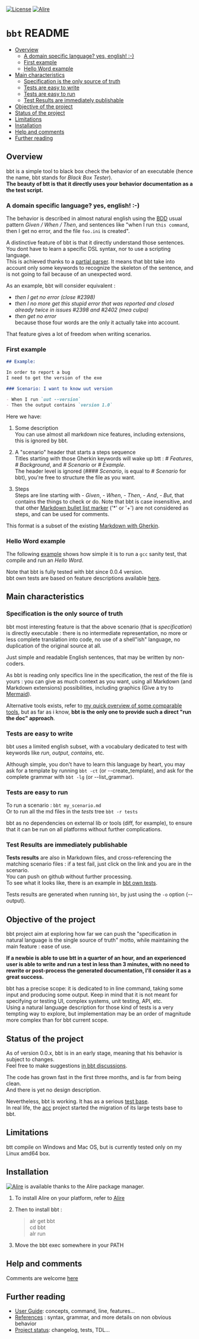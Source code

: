 [![License](https://img.shields.io/badge/License-Apache%202.0-blue.svg)](https://opensource.org/licenses/Apache-2.0) [![Alire](https://img.shields.io/endpoint?url=https://alire.ada.dev/badges/bbt.json)](https://alire.ada.dev/crates/bbt.html)


# `bbt` README <!-- omit from toc -->

- [Overview](#overview)
  - [A domain specific language? yes, english! :-)](#a-domain-specific-language-yes-english--)
  - [First example](#first-example)
  - [Hello Word example](#hello-word-example)
- [Main characteristics](#main-characteristics)
  - [Specification is the only source of truth](#specification-is-the-only-source-of-truth)
  - [Tests are easy to write](#tests-are-easy-to-write)
  - [Tests are easy to run](#tests-are-easy-to-run)
  - [Test Results are immediately publishable](#test-results-are-immediately-publishable)
- [Objective of the project](#objective-of-the-project)
- [Status of the project](#status-of-the-project)
- [Limitations](#limitations)
- [Installation](#installation)
- [Help and comments](#help-and-comments)
- [Further reading](#further-reading)

## Overview

bbt is a simple tool to black box check the behavior of an executable (hence the name, bbt stands for *Black Box Tester*).  
**The beauty of btt is that it directly uses your behavior documentation as a the test script.**

### A domain specific language? yes, english! :-)

The behavior is described in almost natural english using the [BDD](https://en.wikipedia.org/wiki/Behavior-driven_development) usual pattern *Given / When / Then*, and sentences like "when I run `this command`, then I get no error, and the file `foo.ini` is created".  

A distinctive feature of bbt is that it directly understand those sentences. You dont have to learn a specific DSL syntax, nor to use a scripting language.  
This is achieved thanks to a [partial parser](https://devopedia.org/natural-language-parsing). It means that bbt take into account only some keywords to recognize the skeleton of the sentence, and is not going to fail because of an unexpected word.  

As an example, bbt will consider equivalent :  
- *then I get no error (close #2398)*
- *then I no more get this stupid error that was reported and closed already twice in issues #2398 and #2402 (mea culpa)*
- *then get no error*  
because those four words are the only it actually take into account.  

That feature gives a lot of freedom when writing scenarios. 

### First example 

```md
## Example:

In order to report a bug  
I need to get the version of the exe

### Scenario: I want to know uut version

- When I run `uut --version`
- Then the output contains `version 1.0`
```
Here we have:
1. Some description  
   You can use almost all markdown nice features, including extensions, this is ignored by bbt.
   
2. A "scenario" header that starts a steps sequence  
   Titles starting with those Gherkin keywords will wake up btt : *# Features*, *# Background*, and *# Scenario* or *# Example*.  
   The header level is ignored (*#### Scenario*, is equal to *# Scenario* for bbt), you're free to structure the file as you want. 

3. Steps  
   Steps are line starting with *- Given*, *- When*, *- Then*, *- And*, *- But*, that contains the things to check or do.
   Note that bbt is case insensitive, and that other [Markdown bullet list marker](https://spec.commonmark.org/0.31.2/#bullet-list-marker) ('*' or '+') are not considered as steps, and can be used for comments.

This format is a subset of the existing [Markdown with Gherkin](https://github.com/cucumber/gherkin/blob/main/MARKDOWN_WITH_GHERKIN.md#markdown-with-gherkin). 

### Hello Word example

The following [example](docs/tests/examples/hello_word.md) shows how simple it is to run a `gcc` sanity test, that compile and run an *Hello Word*.

Note that bbt is fully tested with bbt since 0.0.4 version.  
bbt own tests are based on feature descriptions available [here](docs/tests/features_results.md).

## Main characteristics

### Specification is the only source of truth

bbt most interesting feature is that the above scenario (that is *specification*) is directly executable : there is no intermediate representation, no more or less complete translation into code, no use of a shell"ish" language, no duplication of the original source at all.  

Just simple and readable English sentences, that may be written by non-coders.  

As bbt is reading only specifics line in the specification, the rest of the file is yours : you can give as much context as you want, using all Markdown (and Markdown extensions) possibilities, including graphics (Give a try to [Mermaid](https://mermaid.js.org/intro/)).

Alternative tools exists, refer to [my quick overview of some comparable tools](docs/comparables.md), but as far as i know, **bbt is the only one to provide such a direct "run the doc" approach**.

### Tests are easy to write

bbt uses a limited english subset, with a vocabulary dedicated to test with keywords like *run*, *output*, *contains*, etc.

Although simple, you don't have to learn this language by heart, you may ask for a template by running `bbt -ct` (or --create_template), and ask for the complete grammar with `bbt -lg` (or --list_grammar).

### Tests are easy to run

To run a scenario : `bbt my_scenario.md`  
Or to run all the md files in the *tests* tree `bbt -r tests`  

bbt as no dependencies on external lib or tools (diff, for example), to ensure that it can be run on all platforms without further complications.  

### Test Results are immediately publishable 

**Tests results** are also in Markdown files, and cross-referencing the matching scenario files : if a test fail, just click on the link and you are in the scenario.  
You can push on github without further processing.  
To see what it looks like, there is an example in [bbt own tests](docs/tests/features_results.md).  

Tests results are generated when running `bbt`, by just using the `-o` option (--output).

## Objective of the project 

bbt project aim at exploring how far we can push the "specification in natural language is the single source of truth" motto, while maintaining the main feature : ease of use. 

**If a newbie is able to use btt in a quarter of an hour, and an experienced user is able to write and run a test in less than 3 minutes, with no need to rewrite or post-process the generated documentation, I'll consider it as a great success.**    

bbt has a precise scope: it is dedicated to in line command, taking some input and producing some output.
Keep in mind that it is not meant for specifying or testing UI, complex systems, unit testing, API, etc.  
Using a natural language description for those kind of tests is a very tempting way to explore, but implementation may be an order of magnitude more complex than for bbt current scope.   

## Status of the project

As of version 0.0.x, bbt is in an early stage, meaning that his behavior is subject to changes.  
Feel free to make suggestions [in bbt discussions](https://github.com/LionelDraghi/bbt/discussions). 

The code has grown fast in the first three months, and is far from being clean.  
And there is yet no design description. 

Nevertheless, bbt is working. It has as a serious [test base](docs/tests/features_results.md).  
In real life, the [acc](https://github.com/LionelDraghi/ArchiCheck) project started the migration of its large tests base to bbt.  

## Limitations

btt compile on Windows and Mac OS, but is currently tested only on my Linux amd64 box.

## Installation

[![Alire](https://img.shields.io/endpoint?url=https://alire.ada.dev/badges/bbt.json)](https://alire.ada.dev/crates/bbt.html) is available thanks to the Alire package manager.  
1. To install Alire on your platform, refer to [Alire](https://alire.ada.dev/)  
   
2. Then to install bbt :
    > alr get bbt  
    > cd bbt  
    > alr run  

4. Move the bbt exec somewhere in your PATH

## Help and comments
Comments are welcome [here](https://github.com/LionelDraghi/bbt/discussions)

## Further reading
- [User Guide](docs/UG.md): concepts, command, line, features...
- [References](docs/references.md) : syntax, grammar, and more details on non obvious behavior
- [Project status](docs/project.md): changelog, tests, TDL...

